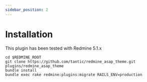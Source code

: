 ```yaml
---
sidebar_position: 2
---
```


# Installation

This plugin has been tested with Redmine 5.1.x

```
cd $REDMINE_ROOT
git clone https://github.com/tantic/redmine_asap_theme.git plugins/redmine_asap_theme
bundle install
bundle exec rake redmine:plugins:migrate RAILS_ENV=production
```